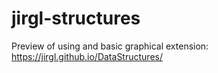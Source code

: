 # jirgl-structures
Preview of using and basic graphical extension: https://jirgl.github.io/DataStructures/
